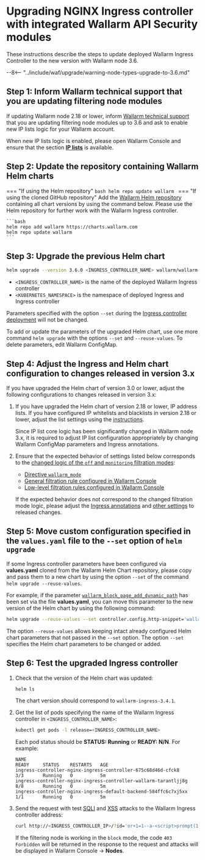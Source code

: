 # Upgrading NGINX Ingress controller with integrated Wallarm API Security modules

These instructions describe the steps to update deployed Wallarm Ingress Controller to the new version with Wallarm node 3.6.

--8<-- "../include/waf/upgrade/warning-node-types-upgrade-to-3.6.md"

## Step 1: Inform Wallarm technical support that you are updating filtering node modules

If updating Wallarm node 2.18 or lower, inform [Wallarm technical support](mailto:support@wallarm.com) that you are updating filtering node modules up to 3.6 and ask to enable new IP lists logic for your Wallarm account.

When new IP lists logic is enabled, please open Wallarm Console and ensure that the section [**IP lists**](../user-guides/ip-lists/overview.md) is available.

## Step 2: Update the repository containing Wallarm Helm charts

=== "If using the Helm repository"
    ```bash
    helm repo update wallarm
    ```
=== "If using the cloned GitHub repository"
    Add the [Wallarm Helm repository](https://charts.wallarm.com/) containing all chart versions by using the command below. Please use the Helm repository for further work with the Wallarm Ingress controller.

    ```bash
    helm repo add wallarm https://charts.wallarm.com
    helm repo update wallarm
    ```

## Step 3: Upgrade the previous Helm chart

```bash
helm upgrade --version 3.6.0 <INGRESS_CONTROLLER_NAME> wallarm/wallarm-ingress -n <KUBERNETES_NAMESPACE>
```

* `<INGRESS_CONTROLLER_NAME>` is the name of the deployed Wallarm Ingress controller
* `<KUBERNETES_NAMESPACE>` is the namespace of deployed Ingress and Ingress controller

Parameters specified with the option `--set` during the [Ingress controller deployment](../admin-en/installation-kubernetes-en.md) will not be changed.

To add or update the parameters of the upgraded Helm chart, use one more command `helm upgrade` with the options `--set` and `--reuse-values`. To delete parameters, edit Wallarm ConfigMap.

## Step 4: Adjust the Ingress and Helm chart configuration to changes released in version 3.x

If you have upgraded the Helm chart of version 3.0 or lower, adjust the following configurations to changes released in version 3.x:

1. If you have upgraded the Helm chart of version 2.18 or lower, IP address lists. If you have configured IP whitelists and blacklists in version 2.18 or lower, adjust the list settings using the [instructions](migrate-ip-lists-to-node-3.md).

    Since IP list core logic has been significantly changed in Wallarm node 3.x, it is required to adjust IP list configuration appropriately by changing Wallarm ConfigMap parameters and Ingress annotations.
2. Ensure that the expected behavior of settings listed below corresponds to the [changed logic of the `off` and `monitoring` filtration modes](what-is-new.md):
      * [Directive `wallarm_mode`](../admin-en/configure-parameters-en.md#wallarm_mode)
      * [General filtration rule configured in Wallarm Console](../user-guides/settings/general.md)
      * [Low-level filtration rules configured in Wallarm Console](../user-guides/rules/wallarm-mode-rule.md)

      If the expected behavior does not correspond to the changed filtration mode logic, please adjust the [Ingress annotations](../admin-en/configure-kubernetes-en.md#ingress-annotations) and [other settings](../admin-en/configure-wallarm-mode.md) to released changes.

## Step 5: Move custom configuration specified in the `values.yaml` file to the `--set` option of `helm upgrade`

If some Ingress controller parameters have been configured via **values.yaml** cloned from the Wallarm Helm Chart repository, please copy and pass them to a new chart by using the option `--set` of the command `helm upgrade --reuse-values`.

For example, if the parameter [`wallarm_block_page_add_dynamic_path`](../admin-en/configure-parameters-en.md#wallarm_block_page_add_dynamic_path) has been set via the file **values.yaml**, you can move this parameter to the new version of the Helm chart by using the following command:

```bash
helm upgrade --reuse-values --set controller.config.http-snippet='wallarm_block_page_add_dynamic_path /usr/custom-block-pages/block_page_firefox.html /usr/share/nginx/html/wallarm_blocked.html; map $http_user_agent $block_page { "~Firefox" &/usr/custom-block-pages/block_page_firefox.html; "~Chrome" &/usr/custom-block-pages/block_page_chrome.html; default &/usr/share/nginx/html/wallarm_blocked.html;}' <INGRESS_CONTROLLER_NAME> wallarm/wallarm-ingress -n <KUBERNETES_NAMESPACE>
```

The option `--reuse-values` allows keeping intact already configured Helm chart parameters that not passed in the `--set` option. The option `--set` specifies the Helm chart parameters to be changed or added.

## Step 6: Test the upgraded Ingress controller

1. Check that the version of the Helm chart was updated:

    ```bash
    helm ls
    ```

    The chart version should correspond to `wallarm-ingress-3.4.1`.
2. Get the list of pods specifying the name of the Wallarm Ingress controller in `<INGRESS_CONTROLLER_NAME>`:
    
    ``` bash
    kubectl get pods -l release=<INGRESS_CONTROLLER_NAME>
    ```

    Each pod status should be **STATUS: Running** or **READY: N/N**. For example:

    ```
    NAME                                                              READY     STATUS    RESTARTS   AGE
    ingress-controller-nginx-ingress-controller-675c68d46d-cfck8      3/3       Running   0          5m
    ingress-controller-nginx-ingress-controller-wallarm-tarantljj8g   8/8       Running   0          5m
    ingress-controller-nginx-ingress-default-backend-584ffc6c7xj5xx   1/1       Running   0          5m
    ```

3. Send the request with test [SQLI](../attacks-vulns-list.md#sql-injection) and [XSS](../attacks-vulns-list.md#crosssite-scripting-xss) attacks to the Wallarm Ingress controller address:

    ```bash
    curl http://<INGRESS_CONTROLLER_IP>/?id='or+1=1--a-<script>prompt(1)</script>'
    ```

    If the filtering node is working in the `block` mode, the code `403 Forbidden` will be returned in the response to the request and attacks will be displayed in Wallarm Console → **Nodes**.
